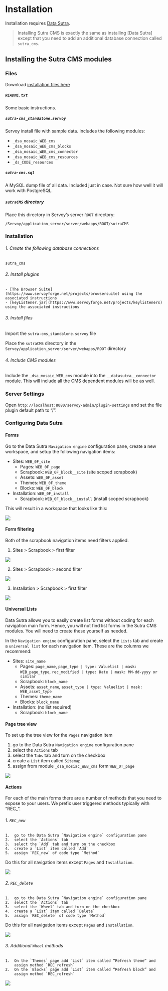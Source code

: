 # Installation

Installation requires [Data Sutra](https://github.com/datamosaic/data-sutra).

> Installing Sutra CMS is exactly the same as installing [Data Sutra] except that you need to add an additional database connection called `sutra_cms`.

<!-- toc -->

## Installing the Sutra CMS modules

### Files

Download [installation files here](https://github.com/datamosaic/data-sutra/tree/master/data)


##### `README.txt`

Some basic instructions.

##### `sutra-cms_standalone.servoy`

Servoy install file with sample data. Includes the following modules:

-   `_dsa_mosaic_WEB_cms`
-   `_dsa_mosaic_WEB_cms_blocks`
-   `_dsa_mosaic_WEB_cms_connector`
-   `_dsa_mosaic_WEB_cms_resources`
-   `_ds_CODE_resources`

##### `sutra-cms.sql`

A MySQL dump file of all data. Included just in case. Not sure how well
it will work with PostgreSQL.

##### `sutraCMS` directory

Place this directory in Servoy’s server `ROOT` directory:

`/Servoy/application_server/server/webapps/ROOT/sutraCMS`

### Installation

###### 1. Create the following database connections

`sutra_cms`

###### 2. Install plugins

    - [The Browser Suite](https://www.servoyforge.net/projects/browsersuite) using the associated instructions
    - [keyListener.jar](https://www.servoyforge.net/projects/keylisteners) using the associated instructions

###### 3. Install files

Import the `sutra-cms_standalone.servoy` file

Place the `sutraCMS` directory in the `Servoy/application_server/server/webapps/ROOT` directory

###### 4. Include CMS modules

Include the `_dsa_mosaic_WEB_cms` module into the `__datasutra__connector` module. This will include all the CMS dependent modules will be as well.

### Server Settings

Open `http://localhost:8080/servoy-admin/plugin-settings` and set the
file plugin default path to “/”.

### Configuring Data Sutra


#### Forms

Go to the Data Sutra `Navigation engine` configuration pane, create a
new workspace, and setup the following navigation items:

-   Sites: `WEB_0F_site`
    -   Pages: `WEB_0F_page`
    -   Scrapbook: `WEB_0F_block__site` (site scoped scrapbook)
    -   Assets: `WEB_0F_asset`
    -   Themes: `WEB_0F_theme`
    -   Blocks: `WEB_0F_block`
-   Installation: `WEB_0F_install`
    -   Scrapbook: `WEB_0F_block__install` (install scoped scrapbook)

This will result in a workspace that looks like this:

![](assets/navigation.png)

#### Form filtering

Both of the scrapbook navigation items need filters applied.

1. Sites &gt; Scrapbook &gt; first filter

![](assets/site-scrapbook-filter-1.png)

2. Sites &gt; Scrapbook &gt; second filter

![](assets/site-scrapbook-filter-2.png)

3. Installation &gt; Scrapbook &gt; first filter

![](assets/installation-scrapbook-filter.png)

#### Universal Lists

Data Sutra allows you to easily create list forms without coding for
each navigation main form. Hence, you will not find list forms in the
Sutra CMS modules. You will need to create these yourself as needed.

In the `Navigation engine` configuration pane, select the `Lists` tab
and create a `universal list` for each navigation item. These are the
columns we recommend:

-   Sites: `site_name`
    -   Pages: `page_name`,
        `page_type | type: Valuelist | mask: WEB_page_type`,
        `rec_modified | type: Date | mask: MM-dd-yyyy or similar`
    -   Scrapbook: `block_name`
    -   Assets: `asset_name`,
        `asset_type | type: Valuelist | mask: WEB_asset_type`
    -   Themes: `theme_name`
    -   Blocks: `block_name`
-   Installation: (no list required)
    -   Scrapbook: `block_name`

#### Page tree view

To set up the tree view for the `Pages` navigation item

1.  go to the Data Sutra `Navigation engine` configuration pane
2.  select the `Actions` tab
3.  select the `Tabs` tab and turn on the checkbox
4.  create a `List` item called `Sitemap`
5.  assign from module `_dsa_mosiac_WEB_cms` form `WEB_0T_page`

![](assets/page-tree-view.png)

#### Actions

For each of the main forms there are a number of methods that you need
to expose to your users. We prefix user triggered methods typically with
“REC\_”.

###### 1. `REC_new`

    1.  go to the Data Sutra `Navigation engine` configuration pane
    2.  select the `Actions` tab
    3.  select the `Add` tab and turn on the checkbox
    4.  create a `List` item called `Add`
    5.  assign `REC_new` of code type `Method`

Do this for all navigation items except `Pages` and `Installation`.

![](assets/rec-new.png)

###### 2. `REC_delete`

    1.  go to the Data Sutra `Navigation engine` configuration pane
    2.  select the `Actions` tab
    3.  select the `Wheel` tab and turn on the checkbox
    4.  create a `List` item called `Delete`
    5.  assign `REC_delete` of code type `Method`

Do this for all navigation items except `Pages` and `Installation`.

![](assets/rec-delete.png)

###### 3. Additional `Wheel` methods

    1.  On the `Themes` page add `List` item called “Refresh theme” and
        assign method `REC_refresh`
    2.  On the `Blocks` page add `List` item called “Refresh block” and
        assign method `REC_refresh`

![](assets/rec-refresh.png)

